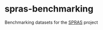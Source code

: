 # spras-benchmarking
Benchmarking datasets for the [SPRAS](https://github.com/Reed-CompBio/spras) project
